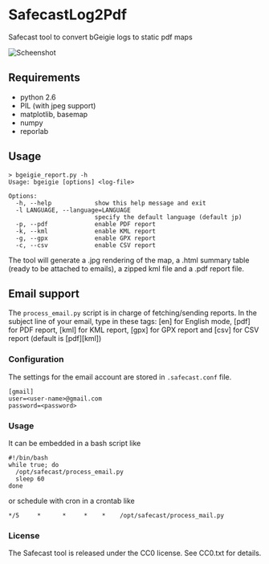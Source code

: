 # SafecastLog2Pdf

Safecast tool to convert bGeigie logs to static pdf maps

<img src="https://github.com/bidouilles/SafecastLog2Pdf/blob/master/samples/screenshot.jpg" alt="Scheenshot" title="Scheenshot" align="center" />

## Requirements

* python 2.6
* PIL (with jpeg support)
* matplotlib, basemap
* numpy
* reporlab

## Usage

    > bgeigie_report.py -h
    Usage: bgeigie [options] <log-file>

    Options:
      -h, --help            show this help message and exit
      -l LANGUAGE, --language=LANGUAGE
                            specify the default language (default jp)
      -p, --pdf             enable PDF report
      -k, --kml             enable KML report
      -g, --gpx             enable GPX report
      -c, --csv             enable CSV report

The tool will generate a .jpg rendering of the map, a .html summary table (ready to be attached to emails), a zipped kml file and a .pdf report file.

## Email support

The `process_email.py` script is in charge of fetching/sending reports.
In the subject line of your email, type in these tags: [en] for English mode, [pdf] for PDF report, [kml] for KML report, [gpx] for GPX report and [csv] for CSV report (default is [pdf][kml])

### Configuration
The settings for the email account are stored in `.safecast.conf` file.

    [gmail]
    user=<user-name>@gmail.com
    password=<password>

### Usage

It can be embedded in a bash script like

    #!/bin/bash
    while true; do
      /opt/safecast/process_email.py
      sleep 60
    done

or schedule with cron in a crontab like

    */5     *      *     *    *    /opt/safecast/process_mail.py

### License

The Safecast tool is released under the CC0 license. See CC0.txt for details.


